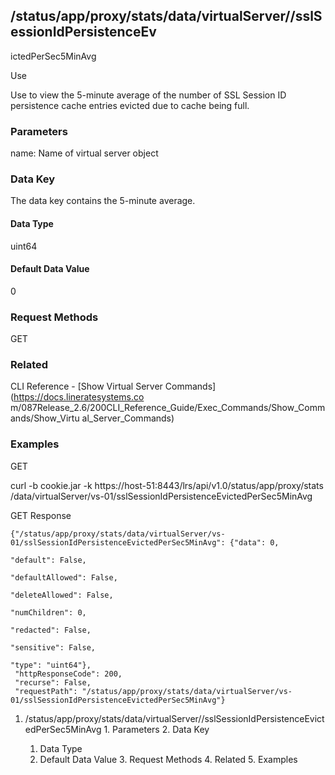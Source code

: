 ## /status/app/proxy/stats/data/virtualServer/<name>/sslSessionIdPersistenceEv
ictedPerSec5MinAvg

Use

Use to view the 5-minute average of the number of SSL Session ID persistence
cache entries evicted due to cache being full.

### Parameters

name: Name of virtual server object

### Data Key

The data key contains the 5-minute average.

#### Data Type

uint64

#### Default Data Value

0

### Request Methods

GET

### Related

CLI Reference - [Show Virtual Server Commands](https://docs.lineratesystems.co
m/087Release_2.6/200CLI_Reference_Guide/Exec_Commands/Show_Commands/Show_Virtu
al_Server_Commands)

### Examples

GET

curl -b cookie.jar -k https://host-51:8443/lrs/api/v1.0/status/app/proxy/stats
/data/virtualServer/vs-01/sslSessionIdPersistenceEvictedPerSec5MinAvg

GET Response

    
    
    {"/status/app/proxy/stats/data/virtualServer/vs-01/sslSessionIdPersistenceEvictedPerSec5MinAvg": {"data": 0,
                                                                                                       "default": False,
                                                                                                       "defaultAllowed": False,
                                                                                                       "deleteAllowed": False,
                                                                                                       "numChildren": 0,
                                                                                                       "redacted": False,
                                                                                                       "sensitive": False,
                                                                                                       "type": "uint64"},
     "httpResponseCode": 200,
     "recurse": False,
     "requestPath": "/status/app/proxy/stats/data/virtualServer/vs-01/sslSessionIdPersistenceEvictedPerSec5MinAvg"}
    

  1. /status/app/proxy/stats/data/virtualServer/<name>/sslSessionIdPersistenceEvictedPerSec5MinAvg
    1. Parameters
    2. Data Key
      1. Data Type
      2. Default Data Value
    3. Request Methods
    4. Related
    5. Examples


